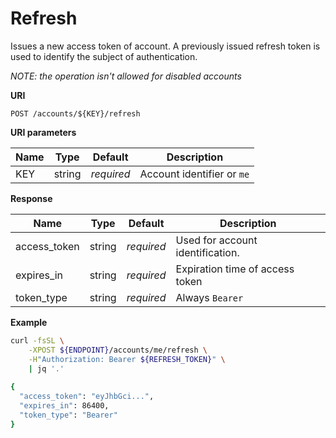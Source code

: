 # Refresh

Issues a new access token of account. A previously issued refresh token is used to identify the subject of authentication.

*NOTE: the operation isn't allowed for disabled accounts*

**URI**

```
POST /accounts/${KEY}/refresh
```

**URI parameters**

Name      | Type   | Default    | Description
--------- | ------ | ---------- | ------------------
KEY       | string | _required_ | Account identifier or `me`

**Response**

Name           | Type   | Default    | Description
-------------- | ------ | ---------- | ------------------
access\_token  | string | _required_ | Used for account identification.
expires\_in    | string | _required_ | Expiration time of access token
token\_type    | string | _required_ | Always `Bearer`

**Example**

```bash
curl -fsSL \
    -XPOST ${ENDPOINT}/accounts/me/refresh \
    -H"Authorization: Bearer ${REFRESH_TOKEN}" \
    | jq '.'
 
{
  "access_token": "eyJhbGci...",
  "expires_in": 86400,
  "token_type": "Bearer"
}
```